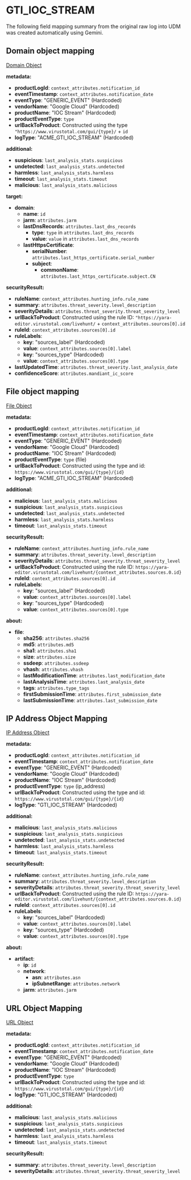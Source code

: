 # GTI_IOC_STREAM

The following field mapping summary from the original raw log into UDM was created automatically using Gemini.

## Domain object mapping 

[Domain Object](https://gtidocs.virustotal.com/reference/domains-object)

__metadata:__
- __productLogId__: `context_attributes.notification_id` 
- __eventTimestamp__: `context_attributes.notification_date`
- __eventType__: "GENERIC_EVENT" (Hardcoded)
- __vendorName__: "Google Cloud" (Hardcoded)
- __productName__: "IOC Stream" (Hardcoded)
- __productEventType__: `type`
- __urlBackToProduct__: Constructed using the type `"https://www.virustotal.com/gui/{type}/` + `id` 
- __logType__: "ACME_GTI_IOC_STREAM" (Hardcoded)

__additional:__
- __suspicious__: `last_analysis_stats.suspicious` 
- __undetected__: `last_analysis_stats.undetected` 
- __harmless__: `last_analysis_stats.harmless` 
- __timeout__: `last_analysis_stats.timeout` 
- __malicious__: `last_analysis_stats.malicious` 

__target:__
- __domain__:
  - __name__: `id` 
  - __jarm__: `attributes.jarm` 
  - __lastDnsRecords__: `attributes.last_dns_records` 
    - __type__: `type` in `attributes.last_dns_records`
    - __value__: `value` in `attributes.last_dns_records`
  - __lastHttpsCertificate__:
    - __serialNumber__: `attributes.last_https_certificate.serial_number` 
    - __subject__:
      - __commonName__: `attributes.last_https_certificate.subject.CN` 

__securityResult:__
- __ruleName__: `context_attributes.hunting_info.rule_name` 
- __summary__: `attributes.threat_severity.level_description` 
- __severityDetails__: `attributes.threat_severity.threat_severity_level` 
- __urlBackToProduct__: Constructed using the rule ID: `"https://yara-editor.virustotal.com/livehunt/` + `context_attributes.sources[0].id` 
- __ruleId__: `context_attributes.sources[0].id` 
- __ruleLabels__:
  - __key__: "sources_label" (Hardcoded)
  - __value__: `context_attributes.sources[0].label` 
  - __key__: "sources_type" (Hardcoded)
  - __value__: `context_attributes.sources[0].type`
- __lastUpdatedTime__: `attributes.threat_severity.last_analysis_date`
- __confidenceScore__: `attributes.mandiant_ic_score` 


## File object mapping

[File Object](https://gtidocs.virustotal.com/reference/file-object)

__metadata:__

- __productLogId__: `context_attributes.notification_id`
- __eventTimestamp__: `context_attributes.notification_date` 
- __eventType__: "GENERIC_EVENT" (Hardcoded)
- __vendorName__: "Google Cloud" (Hardcoded)
- __productName__: "IOC Stream" (Hardcoded)
- __productEventType__: `type` (file)
- __urlBackToProduct__: Constructed using the type and id: `https://www.virustotal.com/gui/{type}/{id}`
- __logType__: "ACME_GTI_IOC_STREAM" (Hardcoded)

__additional:__
- __malicious__: `last_analysis_stats.malicious`
- __suspicious__: `last_analysis_stats.suspicious`
- __undetected__: `last_analysis_stats.undetected`
- __harmless__: `last_analysis_stats.harmless`
- __timeout__: `last_analysis_stats.timeout`

__securityResult:__
- __ruleName__: `context_attributes.hunting_info.rule_name`
- __summary__: `attributes.threat_severity.level_description`
- __severityDetails__: `attributes.threat_severity.threat_severity_level`
- __urlBackToProduct__: Constructed using the rule ID: `https://yara-editor.virustotal.com/livehunt/{context_attributes.sources.0.id}`
- __ruleId__: `context_attributes.sources[0].id`
- __ruleLabels__:
  - __key__: "sources_label" (Hardcoded)
  - __value__: `context_attributes.sources[0].label`
  - __key__: "sources_type" (Hardcoded)
  - __value__: `context_attributes.sources[0].type`

__about:__
- __file__:
  - __sha256__: `attributes.sha256`
  - __md5__: `attributes.md5` 
  - __sha1__: `attributes.sha1` 
  - __size__: `attributes.size` 
  - __ssdeep__: `attributes.ssdeep` 
  - __vhash__: `attributes.vhash`
  - __lastModificationTime__: `attributes.last_modification_date`
  - __lastAnalysisTime__: `attributes.last_analysis_date`
  - __tags__: `attributes.type_tags`
  - __firstSubmissionTime__: `attributes.first_submission_date`
  - __lastSubmissionTime__: `attributes.last_submission_date`

## IP Address Object Mapping

[IP Address Object](https://gtidocs.virustotal.com/reference/ip-object)

__metadata:__
- __productLogId__: `context_attributes.notification_id` 
- __eventTimestamp__: `context_attributes.notification_date`
- __eventType__: "GENERIC_EVENT" (Hardcoded)
- __vendorName__: "Google Cloud" (Hardcoded)
- __productName__: "IOC Stream" (Hardcoded)
- __productEventType__: `type` (ip_address)
- __urlBackToProduct__: Constructed using the type and id: `https://www.virustotal.com/gui/{type}/{id}`
- __logType__: "GTI_IOC_STREAM" (Hardcoded)

__additional:__
- __malicious__: `last_analysis_stats.malicious`
- __suspicious__: `last_analysis_stats.suspicious`
- __undetected__: `last_analysis_stats.undetected`
- __harmless__: `last_analysis_stats.harmless`
- __timeout__: `last_analysis_stats.timeout`

__securityResult:__
- __ruleName__: `context_attributes.hunting_info.rule_name`
- __summary__: `attributes.threat_severity.level_description`
- __severityDetails__: `attributes.threat_severity.threat_severity_level`
- __urlBackToProduct__: Constructed using the rule ID: `https://yara-editor.virustotal.com/livehunt/{context_attributes.sources.0.id}`
- __ruleId__: `context_attributes.sources[0].id`
- __ruleLabels__:
  - __key__: "sources_label" (Hardcoded)
  - __value__: `context_attributes.sources[0].label`
  - __key__: "sources_type" (Hardcoded)
  - __value__: `context_attributes.sources[0].type`

__about:__
- __artifact__:
  - __ip__: `id`
  - __network__:
    - __asn__: `attributes.asn`
    - __ipSubnetRange__: `attributes.network`
  - __jarm__: `attributes.jarm`

## URL Object Mapping

[URL Object](https://gtidocs.virustotal.com/reference/url-object)

__metadata:__

- __productLogId__: `context_attributes.notification_id`
- __eventTimestamp__: `context_attributes.notification_date` 
- __eventType__: "GENERIC_EVENT" (Hardcoded)
- __vendorName__: "Google Cloud" (Hardcoded)
- __productName__: "IOC Stream" (Hardcoded)
- __productEventType__: `type` 
- __urlBackToProduct__: Constructed using the type and id: `https://www.virustotal.com/gui/{type}/{id}`
- __logType__: "GTI_IOC_STREAM" (Hardcoded)

__additional:__
- __malicious__: `last_analysis_stats.malicious`
- __suspicious__: `last_analysis_stats.suspicious`
- __undetected__: `last_analysis_stats.undetected`
- __harmless__: `last_analysis_stats.harmless`
- __timeout__: `last_analysis_stats.timeout`

__securityResult:__
- __summary__: `attributes.threat_severity.level_description` 
- __severityDetails__: `attributes.threat_severity.threat_severity_level`
